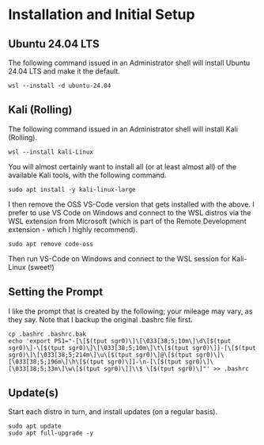 # Installation and Initial Setup
## Ubuntu 24.04 LTS
The following command issued in an Administrator shell will install Ubuntu 24.04 LTS and make it the default.
```
wsl --install -d ubuntu-24.04
```
## Kali (Rolling)
The following command issued in an Administrator shell will install Kali (Rolling).
```
wsl --install kali-Linux
```
You will almost certainly want to install all (or at least almost all) of the available Kali tools, with the following command.
```
sudo apt install -y kali-linux-large
```
I then remove the OSS VS-Code version that gets installed with the above. I prefer to use VS Code on Windows and connect to the WSL distros via the WSL extension from Microsoft (which is part of the Remote Development extension - which I highly recommend). 
```
sudo apt remove code-oss
```
Then run VS-Code on Windows and connect to the WSL session for Kali-Linux (sweet!)
## Setting the Prompt
I like the prompt that is created by the following; your mileage may vary, as they say. Note that I backup the original .bashrc file first.
```
cp .bashrc .bashrc.bak
echo 'export PS1="-[\[$(tput sgr0)\]\[\033[38;5;10m\]\d\[$(tput sgr0)\]-\[$(tput sgr0)\]\[\033[38;5;10m\]\t\[$(tput sgr0)\]]-[\[$(tput sgr0)\]\[\033[38;5;214m\]\u\[$(tput sgr0)\]@\[$(tput sgr0)\]\[\033[38;5;196m\]\h\[$(tput sgr0)\]]-\n-[\[$(tput sgr0)\]\[\033[38;5;33m\]\w\[$(tput sgr0)\]]\\$ \[$(tput sgr0)\]"' >> .bashrc
```
## Update(s)
Start each distro in turn, and install updates (on a regular basis).
```
sudo apt update
sudo apt full-upgrade -y
```
